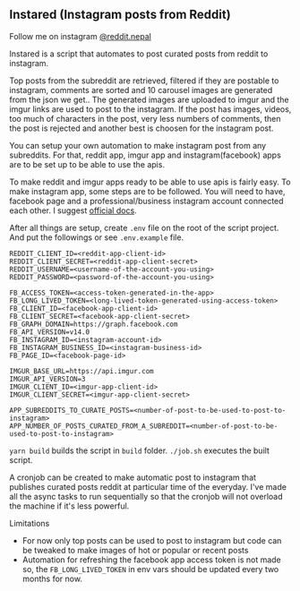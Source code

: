  ## Instared (Instagram posts from Reddit)
 
 
 Follow me on instagram <a href="https://www.instagram.com/reddit.nepal/">@reddit.nepal</a>
 
 Instared is a script that automates to post curated posts from reddit to instagram. 

Top posts from the subreddit are retrieved, filtered if they are postable to instagram, comments are sorted and 10 carousel images are generated from the json we get.. The generated images are uploaded to imgur and the imgur links are used to post to the instagram. If the post has images, videos, too much of characters in the post, very less numbers of comments, then the post is rejected and another best is choosen for the instagram post. 

You can setup your own automation to make instagram post from any subreddits. For that, reddit app, imgur app and instagram(facebook) apps are to be set up to be able to use the apis. 

To make reddit and imgur apps ready to be able to use apis is fairly easy. To make instagram app, some steps are to be followed. You will need to have, facebook page and a professional/business instagram account connected each other.  I suggest [official docs](https://developers.facebook.com/docs/instagram-api/guides/content-publishing/).

After all things are setup, create `.env` file on the root of the script project. And put the followings or see `.env.example` file.

```REDDIT_LOGO_URL=https://seeklogo.com/images/R/reddit-logo-23F13F6A6A-seeklogo.com.png
REDDIT_CLIENT_ID=<reddit-app-client-id>
REDDIT_CLIENT_SECRET=<reddit-app-client-secret>
REDDIT_USERNAME=<username-of-the-account-you-using>
REDDIT_PASSWORD=<password-of-the-account-you-using>

FB_ACCESS_TOKEN=<access-token-generated-in-the-app>
FB_LONG_LIVED_TOKEN=<long-lived-token-generated-using-access-token>
FB_CLIENT_ID=<facebook-app-client-id>
FB_CLIENT_SECRET=<facebook-app-client-secret>
FB_GRAPH_DOMAIN=https://graph.facebook.com
FB_API_VERSION=v14.0
FB_INSTAGRAM_ID=<instagram-account-id>
FB_INSTAGRAM_BUSINESS_ID=<instagram-business-id>
FB_PAGE_ID=<facebook-page-id>

IMGUR_BASE_URL=https://api.imgur.com
IMGUR_API_VERSION=3
IMGUR_CLIENT_ID=<imgur-app-client-id>
IMGUR_CLIENT_SECRET=<imgur-app-client-secret>

APP_SUBREDDITS_TO_CURATE_POSTS=<number-of-post-to-be-used-to-post-to-instagram>
APP_NUMBER_OF_POSTS_CURATED_FROM_A_SUBREDDIT=<number-of-post-to-be-used-to-post-to-instagram>
```

`yarn build` builds the script in `build` folder. 
`./job.sh` executes the built script. 

A cronjob can be created to make automatic post to instagram that publishes curated posts reddit at particular time of the everyday. I've made all the async tasks to run sequentially so that the cronjob will not overload the machine if it's less powerful.

Limitations
- For now only top posts can be used to post to instagram but code can be tweaked to make images of hot or popular or recent posts
- Automation for refreshing the facebook app access token is not made so, the `FB_LONG_LIVED_TOKEN` in env vars should be updated every two months for now. 


